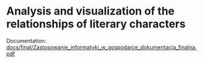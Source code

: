 # Analysis and visualization of the relationships of literary characters

Documentation: [docs/final/Zastosowanie_informatyki_w_gospodarce_dokumentacja_finalna.pdf](docs/final/Zastosowanie_informatyki_w_gospodarce_dokumentacja_finalna.pdf)
